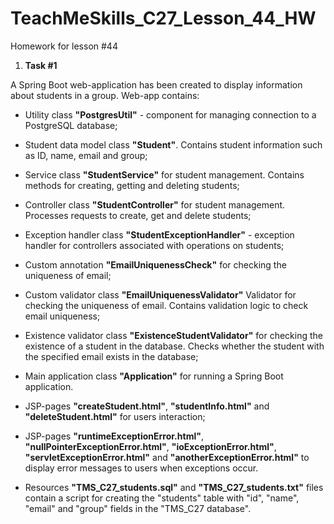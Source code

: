 # TeachMeSkills_C27_Lesson_44_HW
Homework for lesson #44

1. **Task #1**

A Spring Boot web-application has been created to display information about students in a group.
Web-app contains:
- Utility class **"PostgresUtil"** - component for managing connection to a PostgreSQL database;
- Student data model class **"Student"**. Contains student information such as ID, name, email and group;
- Service class **"StudentService"** for student management. Contains methods for creating, getting and deleting students; 
- Controller class **"StudentController"** for student management. Processes requests to create, get and delete students;
- Exception handler class **"StudentExceptionHandler"** - exception handler for controllers associated with operations on students;
- Custom annotation **"EmailUniquenessCheck"** for checking the uniqueness of email;
- Custom validator class **"EmailUniquenessValidator"** Validator for checking the uniqueness of email. Contains validation logic to check email uniqueness;
- Existence validator class **"ExistenceStudentValidator"** for checking the existence of a student in the database. Checks whether the student with the specified email exists in the database;
- Main application class **"Application"** for running a Spring Boot application.

- JSP-pages **"createStudent.html"**, **"studentInfo.html"** and **"deleteStudent.html"** for users interaction;
- JSP-pages **"runtimeExceptionError.html"**, **"nullPointerExceptionError.html"**, **"ioExceptionError.html"**, **"servletExceptionError.html"** and **"anotherExceptionError.html"** to display error messages to users when exceptions occur.

- Resources **"TMS_C27_students.sql"** and **"TMS_C27_students.txt"** files contain a script for creating the "students" table with "id", "name", "email" and "group" fields in the "TMS_C27 database".
